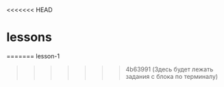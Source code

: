 <<<<<<< HEAD
# lessons
=======
lesson-1
>>>>>>> 4b63991 (Здесь будет лежать задания с блока по терминалу)
